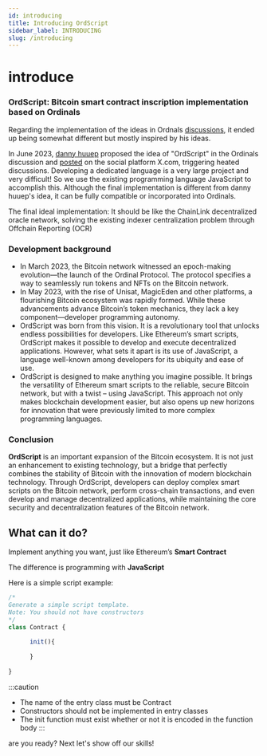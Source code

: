```yaml
---
id: introducing 
title: Introducing OrdScript
sidebar_label: INTRODUCING 
slug: /introducing
---
```

 
# introduce
 

### OrdScript: Bitcoin smart contract inscription implementation based on Ordinals

Regarding the implementation of the ideas in Ordnals [discussions](https://github.com/ordinals/ord/discussions/2217), it ended up being somewhat different but mostly inspired by his ideas.

In June 2023, [danny huuep](https://twitter.com/huuep) proposed the idea of "OrdScript" in the Ordinals discussion and [posted](https://twitter.com/huuep/status/1672369925929975809) on the social platform X.com, triggering heated discussions. Developing a dedicated language is a very large project and very difficult! So we use the existing programming language JavaScript to accomplish this. Although the final implementation is different from danny huuep's idea, it can be fully compatible or incorporated into Ordinals.

The final ideal implementation: It should be like the ChainLink decentralized oracle network, solving the existing indexer centralization problem through Offchain Reporting (OCR)

### Development background
- In March 2023, the Bitcoin network witnessed an epoch-making evolution—the launch of the Ordinal Protocol. The protocol specifies a way to seamlessly run tokens and NFTs on the Bitcoin network.
- In May 2023, with the rise of Unisat, MagicEden and other platforms, a flourishing Bitcoin ecosystem was rapidly formed. While these advancements advance Bitcoin’s token mechanics, they lack a key component—developer programming autonomy.
- OrdScript was born from this vision. It is a revolutionary tool that unlocks endless possibilities for developers. Like Ethereum’s smart scripts, OrdScript makes it possible to develop and execute decentralized applications. However, what sets it apart is its use of JavaScript, a language well-known among developers for its ubiquity and ease of use.
- OrdScript is designed to make anything you imagine possible. It brings the versatility of Ethereum smart scripts to the reliable, secure Bitcoin network, but with a twist – using JavaScript. This approach not only makes blockchain development easier, but also opens up new horizons for innovation that were previously limited to more complex programming languages.

### Conclusion

  **OrdScript** is an important expansion of the Bitcoin ecosystem. It is not just an enhancement to existing technology, but a bridge that perfectly combines the stability of Bitcoin with the innovation of modern blockchain technology. Through OrdScript, developers can deploy complex smart scripts on the Bitcoin network, perform cross-chain transactions, and even develop and manage decentralized applications, while maintaining the core security and decentralization features of the Bitcoin network.

## What can it do?

Implement anything you want, just like Ethereum’s **Smart Contract**

The difference is programming with **JavaScript**

Here is a simple script example:
```javascript
/*
Generate a simple script template.
Note: You should not have constructors
*/
class Contract {
	
      init(){
        
      }
	
}
```
:::caution
- The name of the entry class must be Contract
- Constructors should not be implemented in entry classes
- The init function must exist whether or not it is encoded in the function body
:::

are you ready? Next let's show off our skills!